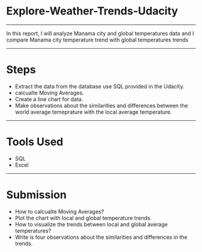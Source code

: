 # Explore-Weather-Trends-Udacity
---------------
In this report, I will analyze Manama city and global temperatures data
and I compare Manama city temperature trend with global temperatures
trends

----------------

# Steps
- Extract the data from the database use SQL provided in the Udacity.
- calcualte Moving Averages.
- Create a line chart for data.
- Make observations about the similarities and differences between the world average temeprature with the local average temperature.

---------------

# Tools Used
- SQL
- Excel

--------------

# Submission 

- How to calcualte Moving Averages?
- Plot the chart with local and global temperature trends.
- How to visualize the trends between local and global average temperatures?
- Write is four observations about the similarities and differences in the trends.


